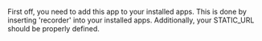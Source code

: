 First off, you need to add this app to your installed apps.  This is done by
inserting 'recorder' into your installed apps.  Additionally, your STATIC_URL
should be properly defined.  
